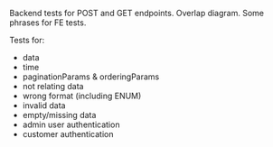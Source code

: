 Backend tests for POST and GET endpoints. Overlap diagram. Some phrases for FE tests.

Tests for:
- data
- time
- paginationParams & orderingParams
- not relating data
- wrong format (including ENUM)
- invalid data
- empty/missing data
- admin user authentication
- customer authentication
